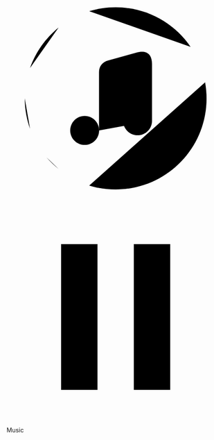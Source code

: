 <label onclick='musicMdread()'>
  <svg class='line' id='musicPlayButton' viewBox='0 0 24 24'>
    <path d='M2.57996 8.66998C3.19996 6.90998 4.29997 5.37998 5.71997 4.22998'/>
    <path d='M2 12C2 13.17 2.20999 14.29 2.57999 15.33'/>
    <path d='M9.08997 21.57C10.01 21.85 10.99 22 12 22C17.52 22 22 17.52 22 12C22 11.4 21.94 10.81 21.84 10.24'/>
    <path d='M5.72003 19.75C5.25003 19.37 4.80002 18.95 4.40002 18.49'/>
    <path d='M20.24 6.34003C18.44 3.72003 15.42 2 12 2C10.99 2 10.01 2.14999 9.08997 2.42999'/>
    <path d='M8.59 17.1102C9.46813 17.1102 10.18 16.3983 10.18 15.5202C10.18 14.6421 9.46813 13.9302 8.59 13.9302C7.71186 13.9302 7 14.6421 7 15.5202C7 16.3983 7.71186 17.1102 8.59 17.1102Z'/>
    <path d='M16 14.4602V8.25015C16 6.93015 15.17 6.74012 14.33 6.97012L11.15 7.84018C10.57 8.00018 10.17 8.45015 10.17 9.12015V10.2301V10.9701V15.5202'/>
    <path d='M14.4101 16.0501C15.2882 16.0501 16.0001 15.3383 16.0001 14.4601C16.0001 13.582 15.2882 12.8701 14.4101 12.8701C13.5319 12.8701 12.8201 13.582 12.8201 14.4601C12.8201 15.3383 13.5319 16.0501 14.4101 16.0501Z'/>
    <path d='M10.1799 10.7602L15.9999 9.17017'/>
  </svg>
  <svg class='line hidden' id='musicPauseButton' viewBox='0 0 24 24'>
    <path d='M6 4H10V20H6zM14 4H18V20H14z'/>
  </svg>
  Music
</label>

<!-- Audio element -->
<audio id='audioElement' src='https://github.com/serkangundogdu/Audio-Player/raw/refs/heads/main/Luis%20Fonsi%20-%20Despacito%20ft.%20Daddy%20Yankee.mp3'/></div>
